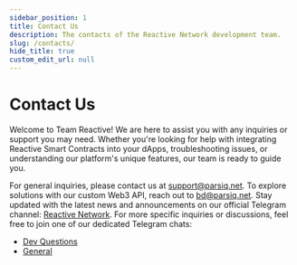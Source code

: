```yaml
---
sidebar_position: 1
title: Contact Us
description: The contacts of the Reactive Network development team.
slug: /contacts/
hide_title: true
custom_edit_url: null
---
```


# Contact Us

Welcome to Team Reactive! We are here to assist you with any inquiries or support you may need. Whether you're looking for help with integrating Reactive Smart Contracts into your dApps, troubleshooting issues, or understanding our platform's unique features, our team is ready to guide you.

For general inquiries, please contact us at support@parsiq.net. To explore solutions with our custom Web3 API, reach out to bd@parsiq.net. Stay updated with the latest news and announcements on our official Telegram channel: [Reactive Network](https://t.me/reactivedevs). For more specific inquiries or discussions, feel free to join one of our dedicated Telegram chats:

- [Dev Questions](https://t.me/reactivedevs/9)
- [General](https://t.me/reactivedevs/1)